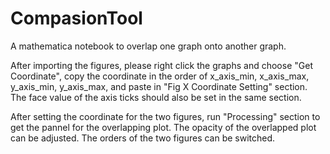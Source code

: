 # CompasionTool

A mathematica notebook to overlap one graph onto another graph.

After importing the figures, please right click the graphs and choose "Get Coordinate", copy the coordinate in the order of x_axis_min, x_axis_max, y_axis_min, y_axis_max, and paste in "Fig X Coordinate Setting" section. The face value of the axis ticks should also be set in the same section.

After setting the coordinate for the two figures, run "Processing" section to get the pannel for the overlapping plot. The opacity of the overlapped plot can be adjusted. The orders of the two figures can be switched. 
